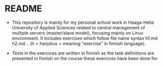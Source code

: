 README
==============

- This repository is mainly for my personal school work in Haaga-Helia University of Applied Sciences related to central management of multiple servers (master/slave model), focusing mainly on Linux environment. It includes exercises which follow file name syntax h1.md h2.md .. (h = harjoitus = meaning "exercise" in finnish language).

- Texts in the exercices are written in finnish as the task definitions are presented in finnish on the course these exercices have been done for.
